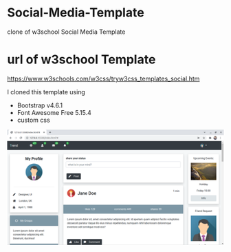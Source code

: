 # Social-Media-Template 
clone of w3school Social Media Template 

# url of w3school Template 
https://www.w3schools.com/w3css/tryw3css_templates_social.htm 

I cloned this template using 
- Bootstrap v4.6.1 
- Font Awesome Free 5.15.4 
- custom css

![Screenshot](scshot.png)
